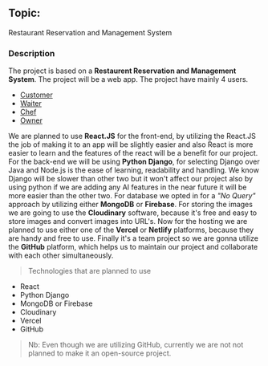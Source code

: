 ## Topic: 
Restaurant Reservation and Management System

### Description

The project is based on a **Restaurent Reservation and Management System**. The project will be a web app. The project have mainly 4 users.
- [Customer](Project/Customer.md)
- [Waiter](Project/Waiter.md)
- [Chef](Project/Chef.md)
- [Owner](Project/Owner.md)

We are planned to use **React.JS** for the front-end, by utilizing the React.JS the job of making it to an app will be slightly easier and also React is more easier to learn and the features of the react will be a benefit for our project. For the back-end we will be using **Python Django**, for selecting Django over Java and Node.js is the ease of learning, readability and handling. We know Django will be slower than other two but it won't affect our project also by using python if we are adding any AI features in the near future it will be more easier than the other two. For database we opted in for a *"No Query"* approach by utilizing either **MongoDB** or **Firebase**. For storing the images we are going to use the **Cloudinary** software, because it's free and easy to store images and  convert images into URL's. Now for the hosting we are planned to use either one of the **Vercel** or **Netlify** platforms, because they are handy and free to use. Finally it's a team project so we are gonna utilize the **GitHub** platform, which helps us to maintain our project and collaborate with each other simultaneously. 

> Technologies that are planned to use

- React 
- Python Django
- MongoDB or Firebase
- Cloudinary
- Vercel
- GitHub

> Nb: Even though we are utilizing GitHub, currently we are not not planned to make it an open-source project. 

